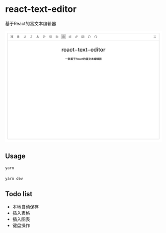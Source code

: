 # react-text-editor
基于React的富文本编辑器

<div align=center>
<img src="https://raw.githubusercontent.com/wangmeijian/images/master/react-text-editor/react-text-editor.jpg" width="600px">
</div>

## Usage
```bash
yarn  

yarn dev

```

## Todo list
* 本地自动保存
* 插入表格
* 插入图表
* 键盘操作
